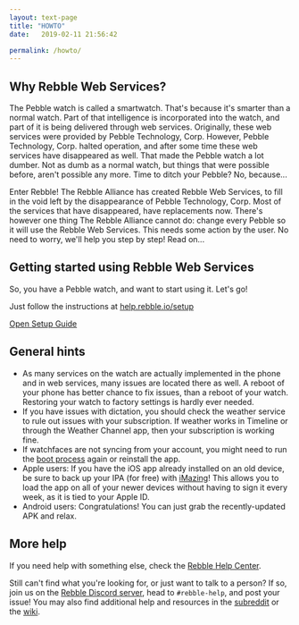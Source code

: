 ```yaml
---
layout: text-page
title: "HOWTO"
date:   2019-02-11 21:56:42

permalink: /howto/
---
```


## Why Rebble Web Services?

The Pebble watch is called a smartwatch. That's because it's smarter than a normal watch. Part of that intelligence is incorporated into the watch, and part of it is being delivered through web services. Originally, these web services were provided by Pebble Technology, Corp. However, Pebble Technology, Corp. halted operation, and after some time these web services have disappeared as well. That made the Pebble watch a lot dumber. Not as dumb as a normal watch, but things that were possible before, aren't possible any more. Time to ditch your Pebble? No, because...

Enter Rebble! The Rebble Alliance has created Rebble Web Services, to fill in the void left by the disappearance of Pebble Technology, Corp. Most of the services that have disappeared, have replacements now. There's however one thing The Rebble Alliance cannot do: change every Pebble so it will use the Rebble Web Services. This needs some action by the user. No need to worry, we'll help you step by step! Read on...

## Getting started using Rebble Web Services

So, you have a Pebble watch, and want to start using it. Let's go! 

Just follow the instructions at [help.rebble.io/setup](https://help.rebble.io/setup)

<a class="button orange" href="https://help.rebble.io/setup"> Open Setup Guide </a>

## General hints

* As many services on the watch are actually implemented in the phone and in web services, many issues are located there as well. A reboot of your phone has better chance to fix issues, than a reboot of your watch. Restoring your watch to factory settings is hardly ever needed.
* If you have issues with dictation, you should check the weather service to rule out issues with your subscription. If weather works in Timeline or through the Weather Channel app, then your subscription is working fine.
* If watchfaces are not syncing from your account, you might need to run the [boot process](https://boot.rebble.io) again or reinstall the app.
* Apple users: If you have the iOS app already installed on an old device, be sure to back up your IPA (for free) with [iMazing](https://imazing.com)! This allows you to load the app on all of your newer devices without having to sign it every week, as it is tied to your Apple ID.
* Android users: Congratulations! You can just grab the recently-updated APK and relax.

## More help

If you need help with something else, check the [Rebble Help Center](https://help.rebble.io/).

Still can't find what you're looking for, or just want to talk to a person? If so, join us on the [Rebble Discord server](http://discord.gg/aRUAYFN), head to `#rebble-help`, and post your issue! You may also find additional help and resources in the [subreddit](https://www.reddit.com/r/pebble/) or the [wiki](https://github.com/pebble-dev/wiki/wiki).
